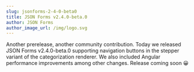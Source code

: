 ```yaml
---
slug: jsonforms-2-4-0-beta0
title: JSON Forms v2.4.0-beta.0
author: JSON Forms
author_image_url: /img/logo.svg
---
```


Another prerelease, another community contribution. Today we released JSON Forms v2.4.0-beta.0 supporting navigation buttons in the stepper variant of the categorization renderer. We also included Angular performance improvements among other changes. Release coming soon 😀
